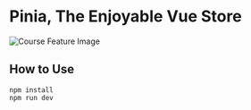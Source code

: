 # Pinia, The Enjoyable Vue Store

![Course Feature Image](https://pinia.vuejs.org/logo.svg)

## How to Use

```
npm install
npm run dev
```